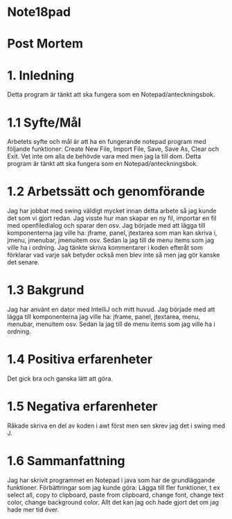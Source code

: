 # Note18pad 

# Post Mortem

# 1. Inledning
Detta program är tänkt att ska fungera som en Notepad/anteckningsbok.

# 1.1 Syfte/Mål
Arbetets syfte och mål är att ha en fungerande notepad program med följande funktioner: Create New File, Import File, Save, Save As, Clear och Exit. Vet inte om alla de behövde vara med men jag la till dom. Detta program är tänkt att ska fungera som en Notepad/anteckningsbok.

# 1.2 Arbetssätt och genomförande
Jag har jobbat med swing väldigt mycket innan detta arbete så jag kunde det som vi gjort redan. Jag visste hur man skapar en ny fil, importar en fil med openfiledialog och sparar den osv. Jag började med att lägga till komponenterna jag ville ha: jframe, panel, jtextarea som man kan skriva i, jmenu, jmenubar, jmenuitem osv. Sedan la jag till de menu items som jag ville ha i ordning. Jag tänkte skriva kommentarer i koden efteråt som förklarar vad varje sak betyder också men blev inte så men jag gör kanske det senare.

# 1.3 Bakgrund
Jag har använt en dator med IntelliJ och mitt huvud. Jag började med att lägga till komponenterna jag ville ha: jframe, panel, jtextarea, menu, menubar, menuitem osv. Sedan la jag till de menu items som jag ville ha i ordning.


# 1.4 Positiva erfarenheter
Det gick bra och ganska lätt att göra.
# 1.5 Negativa erfarenheter
Råkade skriva en del av koden i awt först men sen skrev jag det i swing med J.
# 1.6 Sammanfattning
Jag har skrivit programmet en Notepad i java som har de grundläggande funktioner. Förbättringar som jag kunde göra: Lägga till fler funktioner, t ex select all, copy to clipboard, paste from clipboard, change font, change text color, change background color. Allt det kan jag och hade gjort det om jag hade mer tid över.
